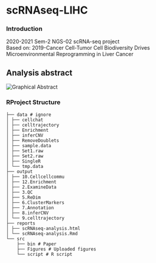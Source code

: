 # scRNAseq-LIHC

### Introduction 
2020-2021 Sem-2 NGS-02 scRNA-seq project  
Based on: 2019-Cancer Cell-Tumor Cell Biodiversity Drives Microenvironmental Reprogramming in Liver Cancer

## Analysis abstract
![Graphical Abstract](./src/Figures/graphicab.png)

### RProject Structure
```
├── data # ignore
│ ├── cellchat
│ ├── celltrajectory
│ ├── Enrichment
│ ├── inferCNV
│ ├── RemoveDoublets
│ ├── sample.data
│ ├── Set1.raw
│ ├── Set2.raw
│ ├── SingleR
│ └── tmp.data
├── output
│ ├── 10.Cellcellcommu
│ ├── 12.Enrichment
│ ├── 2.ExamineData
│ ├── 3.QC
│ ├── 5.ReDim
│ ├── 6.ClusterMarkers
│ ├── 7.Annotation
│ ├── 8.inferCNV
│ └── 9.celltrajectory
├── reports
│ ├── scRNAseq-analysis.html
│ └── scRNAseq-analysis.Rmd
└── src
    ├── bin # Paper
    ├── Figures # Uploaded figures
    └── script # R script
```
